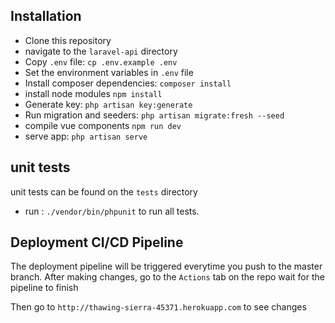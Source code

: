 
## Installation 

- Clone this repository 
- navigate to the `laravel-api` directory
- Copy `.env` file: `cp .env.example .env`
- Set the environment variables in `.env` file
- Install composer dependencies: `composer install`
- install node modules `npm install`
- Generate key: `php artisan key:generate`
- Run migration and seeders: `php artisan migrate:fresh --seed`
- compile vue components `npm run dev`
- serve app: `php artisan serve`

## unit tests

  unit tests can be found on the `tests` directory
- run : `./vendor/bin/phpunit` to run all tests.


## Deployment CI/CD Pipeline

The deployment pipeline will be triggered everytime you push to the master branch.
After making changes, go to the `Actions` tab on the repo
wait for the pipeline to finish

Then go to `http://thawing-sierra-45371.herokuapp.com` to see changes

